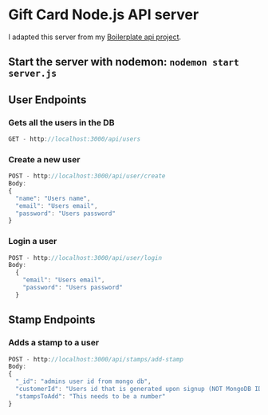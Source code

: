 # Gift Card Node.js API server

I adapted this server from my [Boilerplate api project](https://github.com/benAkehurst/nodejs-api-server).

## Start the server with nodemon: `nodemon start server.js`

## User Endpoints

### Gets all the users in the DB

```javascript
GET - http://localhost:3000/api/users
```

### Create a new user

```javascript
POST - http://localhost:3000/api/user/create
Body:
{
  "name": "Users name",
  "email": "Users email",
  "password": "Users password"
}
```

### Login a user

```javascript
POST - http://localhost:3000/api/user/login
Body:
  {
    "email": "Users email",
    "password": "Users password"
  }
```

## Stamp Endpoints

### Adds a stamp to a user

```javascript
POST - http://localhost:3000/api/stamps/add-stamp
Body:
{
  "_id": "admins user id from mongo db",
  "customerId": "Users id that is generated upon signup (NOT MongoDB ID)",
  "stampsToAdd": "This needs to be a number"
}
```

